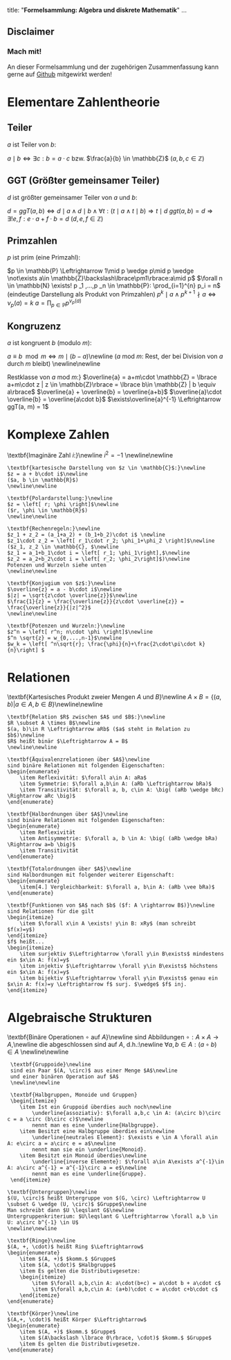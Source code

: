 
title: "**Formelsammlung: Algebra und diskrete Mathematik**"
...

## Disclaimer

### Mach mit!
An dieser Formelsammlung und der zugehörigen Zusammenfassung kann gerne auf [Github](https://github.com/cornhead/zusammenfassungen.git) mitgewirkt werden!




# Elementare Zahlentheorie

## Teiler
$a$ ist Teiler von $b$:

$a\mid b \Leftrightarrow \exists c: b=a\cdot c$
bzw.
$\frac{a}{b} \in \mathbb{Z}$
($a, b, c \in \mathbb{Z}$)
	
## GGT (Größter gemeinsamer Teiler)
$d$ ist größter gemeinsamer Teiler von $a$ und $b$:

$d = ggT(a, b) \Leftrightarrow d\mid a \wedge d\mid b \wedge \forall t: (t\mid a \wedge t\mid b) \Rightarrow t\mid d$
$ggt(a, b) = d \Rightarrow \exists!e,f: e\cdot a + f\cdot b = d$
($d, e, f \in \mathbb{Z}$)
	
## Primzahlen
$p$ ist prim (eine Primzahl):

$p \in \mathbb{P} \Leftrightarrow 1\mid p \wedge p\mid p \wedge \not\exists a\in \mathbb{Z}\backslash\lbrace\pm1\rbrace:a\mid p$
$\forall n \in \mathbb{N} \exists! p _1 ,...,p _n \in \mathbb{P}: \prod_{i=1}^{n} p_i = n$ (eindeutige Darstellung als Produkt von Primzahlen)
$p^k\mid a \wedge p^{k+1}\nmid a \Leftrightarrow \nu_p (a) = k$
$a = \prod_{p\in \mathbb{P}} p^{\nu_p (a)}$
	
## Kongruzenz
$a$ ist kongruent $b$ (modulo $m$):

$a \equiv b \mod m \Leftrightarrow m\mid(b-a)$\newline
($a$ mod $m$: Rest, der bei Division von $a$ durch $m$ bleibt)
\newline\newline
	
Restklasse von $a$ mod $m$:}
$\overline{a} = a+m\cdot \mathbb{Z} = \lbrace a+m\cdot z | z \in \mathbb{Z}\rbrace = \lbrace b\in \mathbb{Z} | b \equiv a\rbrace$
$\overline{a} + \overline{b} = \overline{a+b}$
$\overline{a}\cdot \overline{b} = \overline{a\cdot b}$
$\exists\overline{a}^{-1} \Leftrightarrow ggT(a, m) = 1$

# Komplexe Zahlen

\textbf{Imaginäre Zahl $i$:}\newline
	$i^2 = -1$
	\newline\newline
	
	\textbf{kartesische Darstellung von $z \in \mathbb{C}$:}\newline
	$z = a + b\cdot i$\newline
	($a, b \in \mathbb{R}$)
	\newline\newline
	
	\textbf{Polardarstellung:}\newline
	$z = \left[ r; \phi \right]$\newline
	($r, \phi \in \mathbb{R}$)
	\newline\newline
	
	\textbf{Rechenregeln:}\newline
	$z_1 + z_2 = (a_1+a_2) + (b_1+b_2)\cdot i$ \newline
	$z_1\cdot z_2 = \left[ r_1\cdot r_2; \phi_1+\phi_2 \right]$\newline
	($z_1, z_2 \in \mathbb{C}, $\newline
	$z_1 = a_1+b_1\cdot i = \left[ r_1; \phi_1\right],$\newline
	$z_2 = a_2+b_2\cdot i = \left[ r_2; \phi_2\right]$)\newline
	Potenzen und Wurzeln siehe unten
	\newline\newline
	
	\textbf{Konjugium von $z$:}\newline
	$\overline{z} = a - b\cdot i$\newline
	$|z| = \sqrt{z\cdot \overline{z}}$\newline
	$\frac{1}{z} = \frac{\overline{z}}{z\cdot \overline{z}} = \frac{\overline{z}}{|z|^2}$
	\newline\newline
	
	\textbf{Potenzen und Wurzeln:}\newline
	$z^n = \left[ r^n; n\cdot \phi \right]$\newline
	$^n \sqrt{z} = w_{0,...,n-1}$\newline
	$w_k = \left[ ^n\sqrt{r}; \frac{\phi}{n}+\frac{2\cdot\pi\cdot k}{n}\right] $
	
# Relationen

\textbf{Kartesisches Produkt zweier Mengen $A$ und $B$}\newline
	$A\times B = \lbrace (a, b) | a\in A, b\in B \rbrace$\newline\newline
	
	\textbf{Relation $R$ zwischen $A$ und $B$:}\newline
	$R \subset A \times B$\newline
	$(a, b)\in R \Leftrightarrow aRb$ ($a$ steht in Relation zu $b$)\newline
	$R$ heißt binär $\Leftrightarrow A = B$
	\newline\newline
	
	\textbf{Äquivalenzrelationen über $A$}\newline
	sind binäre Relationen mit folgenden Eigenschaften:
	\begin{enumerate}
		\item Reflexivität: $\forall a\in A: aRa$
		\item Symmetrie: $\forall a,b\in A: (aRb \Leftrightarrow bRa)$
		\item Transitivität: $\forall a, b, c\in A: \big( (aRb \wedge bRc) \Rightarrow aRc \big)$
	\end{enumerate}

	\textbf{Halbordnungen über $A$}\newline
	sind binäre Relationen mit folgenden Eigenschaften:
	\begin{enumerate}
		\item Reflexivität
		\item Antisymmetrie: $\forall a, b \in A: \big( (aRb \wedge bRa) \Rightarrow a=b \big)$
		\item Transitivität
	\end{enumerate}

	\textbf{Totalordnungen über $A$}\newline
	sind Halbordnungen mit folgender weiterer Eigenschaft:
	\begin{enumerate}
		\item[4.] Vergleichbarkeit: $\forall a, b\in A: (aRb \vee bRa)$
	\end{enumerate}

	\textbf{Funktionen von $A$ nach $b$ ($f: A \rightarrow B$)}\newline
	sind Relationen für die gilt
	\begin{itemize}
		\item $\forall x\in A \exists! y\in B: xRy$ (man schreibt $f(x)=y$)
	\end{itemize}
	$f$ heißt...
	\begin{itemize}
		\item surjektiv $\Leftrightarrow \forall y\in B\exists$ mindestens ein $x\in A: f(x)=y$
		\item injektiv $\Leftrightarrow \forall y\in B\exists$ höchstens ein $x\in A: f(x)=y$
		\item bijektiv $\Leftrightarrow \forall y\in B\exists$ genau ein $x\in A: f(x)=y \Leftrightarrow f$ surj. $\wedge$ $f$ inj.
	\end{itemize}


# Algebraische Strukturen

\textbf{Binäre Operationen $\circ$ auf $A$}\newline
	 sind Abbildungen $\circ: A\times A \rightarrow A$,\newline
	 die abgeschlossen sind auf $A$, d.h.:\newline
	 $\forall a, b \in A: (a\circ b)\in A$
	 \newline\newline
	 
	 \textbf{Gruppoide}\newline
	 sind ein Paar $(A, \circ)$ aus einer Menge $A$\newline
	 und einer binären Operation auf $A$
	 \newline\newline
	 
	 \textbf{Halbgruppen, Monoide und Gruppen}
	 \begin{itemize}
	 	\item Ist ein Gruppoid überdies auch noch\newline
	 		\underline{assoziativ}: $\forall a,b,c \in A: (a\circ b)\circ c = a \circ (b\circ c)$\newline
	 		nennt man es eine \underline{Halbgruppe}.
	 	\item Besitzt eine Halbgruppe überdies ein\newline
	 		\underline{neutrales Element}: $\exists e \in A \forall a\in A: e\circ a = a\circ e = a$\newline
	 		nennt man sie ein \underline{Monoid}.
	 	\item Besitzt ein Monoid überdies\newline
	 		\underline{inverse Elemente}: $\forall a\in A\exists a^{-1}\in A: a\circ a^{-1} = a^{-1}\circ a = e$\newline
	 		nennt man es eine \underline{Gruppe}.
	 \end{itemize}
 
 	\textbf{Untergruppen}\newline
 	$(U, \circ)$ heißt Untergruppe von $(G, \circ) \Leftrightarrow U \subset G \wedge (U, \circ)$ $Gruppe$\newline
 	Man schreibt dann $U \leqslant G$\newline
 	Untergruppenkriterium: $U\leqslant G \Leftrightarrow \forall a,b \in U: a\circ b^{-1} \in U$
 	\newline\newline
 	
 	\textbf{Ringe}\newline
 	$(A, +, \cdot)$ heißt Ring $\Leftrightarrow$
 	\begin{enumerate}
 		\item $(A, +)$ $komm.$ $Gruppe$
 		\item $(A, \cdot)$ $Halbgruppe$
 		\item Es gelten die Distributivgesetze:
 		\begin{itemize}
 			\item $\forall a,b,c\in A: a\cdot(b+c) = a\cdot b + a\cdot c$
 			\item $\forall a,b,c\in A: (a+b)\cdot c = a\cdot c+b\cdot c$
 		\end{itemize}
 	\end{enumerate}
 
 	\textbf{Körper}\newline
 	$(A,+, \cdot)$ heißt Körper $\Leftrightarrow$
 	\begin{enumerate}
 		\item $(A, +)$ $komm.$ $Gruppe$
 		\item $(A\backslash \lbrace 0\rbrace, \cdot)$ $komm.$ $Gruppe$
 		\item Es gelten die Distributivgesetze.
 	\end{enumerate}

